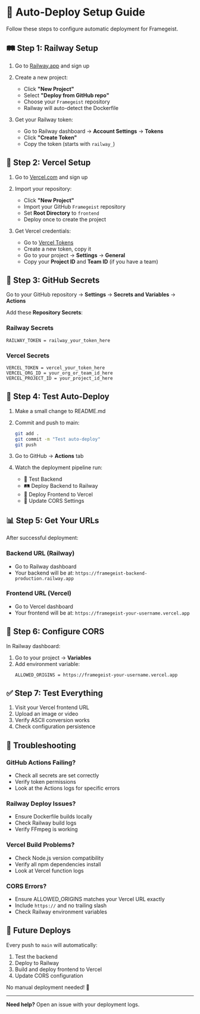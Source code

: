 # 🔧 Auto-Deploy Setup Guide

Follow these steps to configure automatic deployment for Framegeist.

## 🛤️ Step 1: Railway Setup

1. Go to [Railway.app](https://railway.app) and sign up
2. Create a new project:
   - Click **"New Project"**
   - Select **"Deploy from GitHub repo"**
   - Choose your `Framegeist` repository
   - Railway will auto-detect the Dockerfile

3. Get your Railway token:
   - Go to Railway dashboard → **Account Settings** → **Tokens**
   - Click **"Create Token"**
   - Copy the token (starts with `railway_`)

## 🔺 Step 2: Vercel Setup

1. Go to [Vercel.com](https://vercel.com) and sign up
2. Import your repository:
   - Click **"New Project"**
   - Import your GitHub `Framegeist` repository
   - Set **Root Directory** to `frontend`
   - Deploy once to create the project

3. Get Vercel credentials:
   - Go to [Vercel Tokens](https://vercel.com/account/tokens)
   - Create a new token, copy it
   - Go to your project → **Settings** → **General**
   - Copy your **Project ID** and **Team ID** (if you have a team)

## 🔐 Step 3: GitHub Secrets

Go to your GitHub repository → **Settings** → **Secrets and Variables** → **Actions**

Add these **Repository Secrets**:

### Railway Secrets
```
RAILWAY_TOKEN = railway_your_token_here
```

### Vercel Secrets
```
VERCEL_TOKEN = vercel_your_token_here
VERCEL_ORG_ID = your_org_or_team_id_here
VERCEL_PROJECT_ID = your_project_id_here
```

## 🚀 Step 4: Test Auto-Deploy

1. Make a small change to README.md
2. Commit and push to main:
   ```bash
   git add .
   git commit -m "Test auto-deploy"
   git push
   ```

3. Go to GitHub → **Actions** tab
4. Watch the deployment pipeline run:
   - 🧪 Test Backend
   - 🛤️ Deploy Backend to Railway  
   - 🔺 Deploy Frontend to Vercel
   - 🔄 Update CORS Settings

## 📊 Step 5: Get Your URLs

After successful deployment:

### Backend URL (Railway)
- Go to Railway dashboard
- Your backend will be at: `https://framegeist-backend-production.railway.app`

### Frontend URL (Vercel)  
- Go to Vercel dashboard
- Your frontend will be at: `https://framegeist-your-username.vercel.app`

## 🔧 Step 6: Configure CORS

In Railway dashboard:
1. Go to your project → **Variables**
2. Add environment variable:
   ```
   ALLOWED_ORIGINS = https://framegeist-your-username.vercel.app
   ```

## ✅ Step 7: Test Everything

1. Visit your Vercel frontend URL
2. Upload an image or video
3. Verify ASCII conversion works
4. Check configuration persistence

## 🐛 Troubleshooting

### GitHub Actions Failing?
- Check all secrets are set correctly
- Verify token permissions
- Look at the Actions logs for specific errors

### Railway Deploy Issues?
- Ensure Dockerfile builds locally
- Check Railway build logs
- Verify FFmpeg is working

### Vercel Build Problems?
- Check Node.js version compatibility
- Verify all npm dependencies install
- Look at Vercel function logs

### CORS Errors?
- Ensure ALLOWED_ORIGINS matches your Vercel URL exactly
- Include `https://` and no trailing slash
- Check Railway environment variables

## 🔄 Future Deploys

Every push to `main` will automatically:
1. Test the backend
2. Deploy to Railway
3. Build and deploy frontend to Vercel
4. Update CORS configuration

No manual deployment needed! 🎉

---

**Need help?** Open an issue with your deployment logs.
